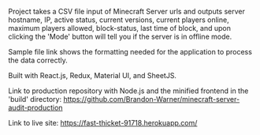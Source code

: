 Project takes a CSV file input of Minecraft Server urls and outputs server hostname, IP, active status, current versions, current players online, maximum players allowed, block-status, last time of block, and upon clicking the 'Mode' button will tell you if the server is in offline mode. 


Sample file link shows the formatting needed for the application to process the data correctly.


Built with React.js, Redux, Material UI, and SheetJS.


Link to production repository with Node.js and the minified frontend in the 'build' directory: 
https://github.com/Brandon-Warner/minecraft-server-audit-production


Link to live site: https://fast-thicket-91718.herokuapp.com/
